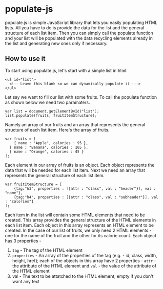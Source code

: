 # populate-js
populate.js  is simple JavaScript library that lets you easily populating HTML lists. All you have to do is provide the data for the list and the general structure of each list item. Then you can simply call the populate function and your list will be populated with the data recycling elements already in the list and generating new ones only if necessary.

## How to use it
To start using populate.js, let's start with a simple list in html
```
<ul id="list">
  <!-- Leave this blank so we can dynamically populate it --->
</ul>
```
Let say we want to fill our list with some fruits. To call the populate function as shown below we need two paramaters.
```
var list = document.getElementById("list");
list.populate(fruits, fruitItemStructure);
```
Namely an array of our fruits and an array that represents the general structure of each list item. Here's the array of fruits.
```
var fruits = [
	{ name : "Apple", calories : 95 },
  { name : "Banana", calories : 105 },
  { name : "Orange", calories : 45 }
];
```
Each element in our array of fruits is an object. Each object represents the data that will be needed for each list item. Next we need an array that represents the general structure of each list item.
```
var fruitItemStructure = [
	{tag:"h3", properties : [{attr : "class", val : "header"}], val : "name"},
	{tag:"h4", properties : [{attr : "class", val : "subheader"}], val : "calories"}
];
```
Each item in the list will contain some HTML elements that need to be created. This array provides the general structure of the HTML elements in each list item. Each object in this array represents an HTML element to be created. In the case of our list of fruits, we only need 2 HTML elements - one for the name of the fruit and the other for its calorie count. Each object has 3 properties -
1. `tag` - The tag of the HTML element
2. `properties` - An array of the properties of the tag (e.g. - id, class, width, height, href); each of the objects in this array have 2 properties - `attr` - the attribute of the HTML element and `val` - the value of the attribute of the HTML element
3. val - The text to be attatched to the HTML element; empty if you don't want any text
